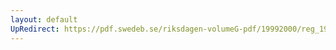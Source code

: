 ```yaml
---
layout: default
UpRedirect: https://pdf.swedeb.se/riksdagen-volumeG-pdf/19992000/reg_19992000/reg_19992000_0264.pdf
---
```


